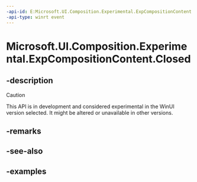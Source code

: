 ```yaml
---
-api-id: E:Microsoft.UI.Composition.Experimental.ExpCompositionContent.Closed
-api-type: winrt event
---
```


# Microsoft.UI.Composition.Experimental.ExpCompositionContent.Closed

<!--
public event Windows.Foundation.TypedEventHandler<Microsoft.UI.Composition.Experimental.ExpCompositionContent,Microsoft.UI.Composition.Experimental.ExpCompositionContentEventArgs> Closed;
-->

## -description

> [!CAUTION]
> This API is in development and considered experimental in the WinUI version selected. It might be altered or unavailable in other versions.

## -remarks

## -see-also

## -examples
